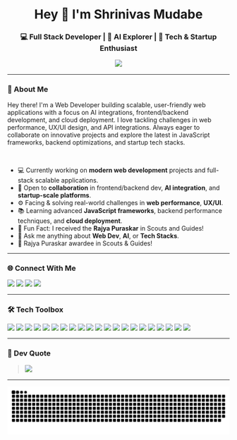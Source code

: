 <h1 align="center">Hey 👋 I'm Shrinivas Mudabe</h1>
<h3 align="center">💻 Full Stack Developer | 🤖 AI Explorer | 🚀 Tech & Startup Enthusiast</h3>


<p align="center">
  <img src="https://readme-typing-svg.herokuapp.com?color=61DAFB&center=true&vCenter=true&lines=Turning+ideas+into+code+%F0%9F%96%A5%EF%B8%8F;Building+modern+full-stack+web+apps;Exploring+AI+and+Tech+Innovation" />
</p>

---

### 🚀 About Me

Hey there! I'm a  Web Developer building scalable, user-friendly web applications with a focus on AI integrations, frontend/backend development, and cloud deployment. I love tackling challenges in web performance, UX/UI design, and API integrations. Always eager to collaborate on innovative projects and explore the latest in JavaScript frameworks, backend optimizations, and startup tech stacks.

<br>

- 💻 Currently working on **modern web development** projects and full-stack scalable applications.
- 🤝 Open to **collaboration** in frontend/backend dev, **AI integration**, and **startup-scale platforms**.
- ⚙️ Facing & solving real-world challenges in **web performance**, **UX/UI**.
- 📚 Learning advanced **JavaScript frameworks**, backend performance techniques, and **cloud deployment**.
- 🏅 Fun Fact: I received the **Rajya Puraskar** in Scouts and Guides!
- 💬 Ask me anything about **Web Dev**, **AI**, or **Tech Stacks**.
- 🏅 Rajya Puraskar awardee in Scouts & Guides!

---
### 🌐 Connect With Me

<p align="left">
  <a href="mailto:mudabeshrinivas@gmail.com"><img src="https://img.shields.io/badge/Gmail-D14836?style=flat&logo=gmail&logoColor=white"/></a>
  <a href="https://www.linkedin.com/in/shrinivas-mudabe/"><img src="https://img.shields.io/badge/LinkedIn-0077B5?style=flat&logo=linkedin&logoColor=white"/></a>
  <a href="https://github.com/shreee1994"><img src="https://img.shields.io/badge/GitHub-100000?style=flat&logo=github&logoColor=white"/></a>
  <a href="https://discord.com/users/1264495279009435700"><img src="https://img.shields.io/badge/Discord-5865F2?style=flat&logo=discord&logoColor=white"/></a>
</p>

---
### 🛠️ Tech Toolbox

<img src="https://cdn.jsdelivr.net/gh/devicons/devicon/icons/html5/html5-original.svg" width="30"/> <img src="https://cdn.jsdelivr.net/gh/devicons/devicon/icons/css3/css3-original.svg" width="30"/> <img src="https://cdn.jsdelivr.net/gh/devicons/devicon/icons/javascript/javascript-original.svg" width="30"/> <img src="https://cdn.jsdelivr.net/gh/devicons/devicon/icons/typescript/typescript-original.svg" width="30"/> <img src="https://cdn.jsdelivr.net/gh/devicons/devicon/icons/java/java-original.svg" width="30"/> <img src="https://cdn.jsdelivr.net/gh/devicons/devicon/icons/python/python-original.svg" width="30"/> <img src="https://cdn.jsdelivr.net/gh/devicons/devicon/icons/react/react-original.svg" width="30"/> <img src="https://cdn.jsdelivr.net/gh/devicons/devicon/icons/tailwindcss/tailwindcss-original.svg" width="30"/> <img src="https://cdn.jsdelivr.net/gh/devicons/devicon/icons/vite/vite-original.svg" width="30"/> <img src="https://cdn.jsdelivr.net/gh/devicons/devicon/icons/nodejs/nodejs-original.svg" width="30"/> <img src="https://cdn.jsdelivr.net/gh/devicons/devicon/icons/express/express-original-wordmark.svg" width="30"/>  <img src="https://cdn.jsdelivr.net/gh/devicons/devicon/icons/mongodb/mongodb-original.svg" width="30"/> <img src="https://cdn.jsdelivr.net/gh/devicons/devicon/icons/mysql/mysql-original.svg" width="30"/> 
<img src="https://cdn.jsdelivr.net/gh/devicons/devicon/icons/firebase/firebase-plain.svg" width="30"/> <img src="https://cdn.jsdelivr.net/gh/devicons/devicon/icons/wordpress/wordpress-plain.svg" width="30"/>  <img src="https://cdn.jsdelivr.net/gh/devicons/devicon/icons/pandas/pandas-original.svg" width="30"/> <img src="https://cdn.jsdelivr.net/gh/devicons/devicon/icons/scikitlearn/scikitlearn-original.svg" width="30"/> <img src="https://cdn.jsdelivr.net/gh/devicons/devicon/icons/matplotlib/matplotlib-original.svg" width="30"/> <img src="https://cdn.jsdelivr.net/gh/devicons/devicon/icons/figma/figma-original.svg" width="30"/> <img src="https://cdn.jsdelivr.net/gh/devicons/devicon/icons/canva/canva-original.svg" width="30"/> <img src="https://cdn.jsdelivr.net/gh/devicons/devicon/icons/photoshop/photoshop-plain.svg" width="30"/> 


---

### 💬 Dev Quote

> ![](https://quotes-github-readme.vercel.app/api?type=horizontal&theme=radical)

---

![snake gif](https://github.com/Shriii19/Shriii19/blob/output/github-snake-dark.svg)
<!-- Designed for impact, powered by passion — Shrinivas Mudabe -->
